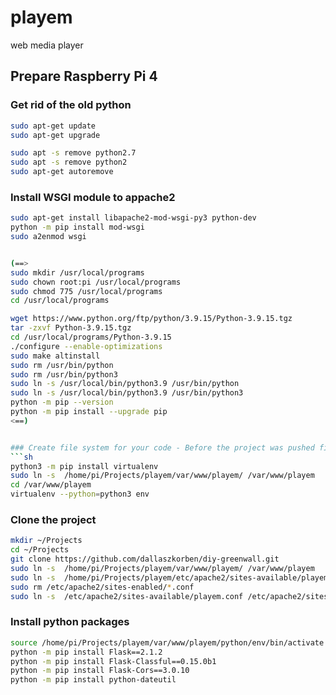 # playem
web media player



## Prepare Raspberry Pi 4 


### Get rid of the old python 
```sh
sudo apt-get update
sudo apt-get upgrade

sudo apt -s remove python2.7
sudo apt -s remove python2
sudo apt-get autoremove
```

### Install WSGI module to appache2
```sh
sudo apt-get install libapache2-mod-wsgi-py3 python-dev
python -m pip install mod-wsgi
sudo a2enmod wsgi 


(==>
sudo mkdir /usr/local/programs
sudo chown root:pi /usr/local/programs
sudo chmod 775 /usr/local/programs
cd /usr/local/programs

wget https://www.python.org/ftp/python/3.9.15/Python-3.9.15.tgz
tar -zxvf Python-3.9.15.tgz
cd /usr/local/programs/Python-3.9.15
./configure --enable-optimizations
sudo make altinstall
sudo rm /usr/bin/python
sudo rm /usr/bin/python3
sudo ln -s /usr/local/bin/python3.9 /usr/bin/python
sudo ln -s /usr/local/bin/python3.9 /usr/bin/python3
python -m pip --version
python -m pip install --upgrade pip
<==)


### Create file system for your code - Before the project was pushed first time - Skip it
```sh
python3 -m pip install virtualenv
sudo ln -s  /home/pi/Projects/playem/var/www/playem/ /var/www/playem
cd /var/www/playem
virtualenv --python=python3 env
```

### Clone the project
```sh
mkdir ~/Projects
cd ~/Projects
git clone https://github.com/dallaszkorben/diy-greenwall.git
sudo ln -s  /home/pi/Projects/playem/var/www/playem/ /var/www/playem
sudo ln -s  /home/pi/Projects/playem/etc/apache2/sites-available/playem.conf /etc/apache2/sites-available/
sudo rm /etc/apache2/sites-enabled/*.conf
sudo ln -s  /etc/apache2/sites-available/playem.conf /etc/apache2/sites-enabled/
```

### Install python packages
```sh
source /home/pi/Projects/playem/var/www/playem/python/env/bin/activate
python -m pip install Flask==2.1.2
python -m pip install Flask-Classful==0.15.0b1
python -m pip install Flask-Cors==3.0.10
python -m pip install python-dateutil
```
